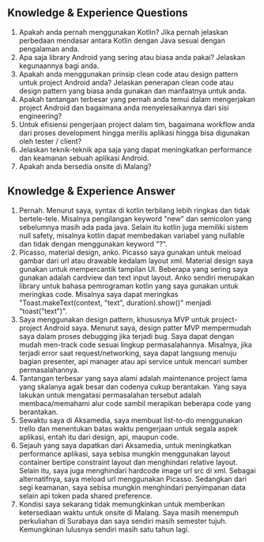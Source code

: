 ## Knowledge & Experience Questions

1. Apakah anda pernah menggunakan Kotlin? Jika pernah jelaskan perbedaan mendasar antara Kotlin dengan Java sesuai dengan pengalaman anda. 
2. Apa saja library Android yang sering atau biasa anda pakai? Jelaskan kegunaannya bagi anda. 
3. Apakah anda menggunakan prinsip clean code atau design pattern untuk project Android anda? Jelaskan penerapan clean code atau design pattern yang biasa anda gunakan dan manfaatnya untuk anda. 
4. Apakah tantangan terbesar yang pernah anda temui dalam mengerjakan project Android dan bagaimana anda menyelesaikannya dari sisi engineering? 
5. Untuk efisiensi pengerjaan project dalam tim, bagaimana workflow anda dari proses development hingga merilis aplikasi hingga bisa digunakan oleh tester / client? 
6. Jelaskan teknik-teknik apa saja yang dapat meningkatkan performance dan keamanan sebuah aplikasi Android. 
7. Apakah anda bersedia onsite di Malang? 

## Knowledge & Experience Answer

1. Pernah. Menurut saya, syntax di kotlin terbilang lebih ringkas dan tidak bertele-tele. Misalnya pengilangan keyword "new" dan semicolon yang sebelumnya masih ada pada java. Selain itu kotlin juga memiliki sistem null safety, misalnya kotlin dapat membedakan variabel yang nullable dan tidak dengan menggunakan keyword "?".
2. Picasso, material design, anko. Picasso saya gunakan untuk meload gambar dari url atau drawable kedalam layout xml. Material design saya gunakan untuk mempercantik tampilan UI. Beberapa yang sering saya gunakan adalah cardview dan text input layout. Anko sendiri merupakan library untuk bahasa pemrograman kotlin yang saya gunakan untuk meringkas code. Misalnya saya dapat meringkas "Toast.makeText(context, "text", duration).show()" menjadi "toast("text")".
3. Saya menggunakan design pattern, khususnya MVP untuk project-project Android saya. Menurut saya, design patter MVP mempermudah saya dalam proses debugging jika terjadi bug. Saya dapat dengan mudah men-track code sesuai lingkup permasalahannya. Misalnya, jika terjadi error saat request/networking, saya dapat langsung menuju bagian presenter, api manager atau api service untuk mencari sumber permasalahannya.
4. Tantangan terbesar yang saya alami adalah maintenance project lama yang skalanya agak besar dan codenya cukup berantakan. Yang saya lakukan untuk mengatasi permasalahan tersebut adalah membaca/memahami alur code sambil merapikan beberapa code yang berantakan.
5. Sewaktu saya di Aksamedia, saya membuat list-to-do menggunakan trello dan menentukan batas waktu pengerjaan untuk segala aspek aplikasi, entah itu dari design, api, maupun code.
6. Sejauh yang saya dapatkan dari Aksamedia, untuk meningkatkan performance aplikasi, saya sebisa mungkin menggunakan layout container bertipe constraint layout dan menghindari relative layout. Selain itu, saya juga menghindari hardcode image url src di xml. Sebagai alternatifnya, saya meload url menggunakan Picasso. Sedangkan dari segi keamanan, saya sebisa mungkin menghindari penyimpanan data selain api token pada shared preference.
7. Kondisi saya sekarang tidak memungkinkan untuk memberikan ketersediaan waktu untuk onsite di Malang. Saya masih menempuh perkuliahan di Surabaya dan saya sendiri masih semester tujuh. Kemungkinan lulusnya sendiri masih satu tahun lagi.
